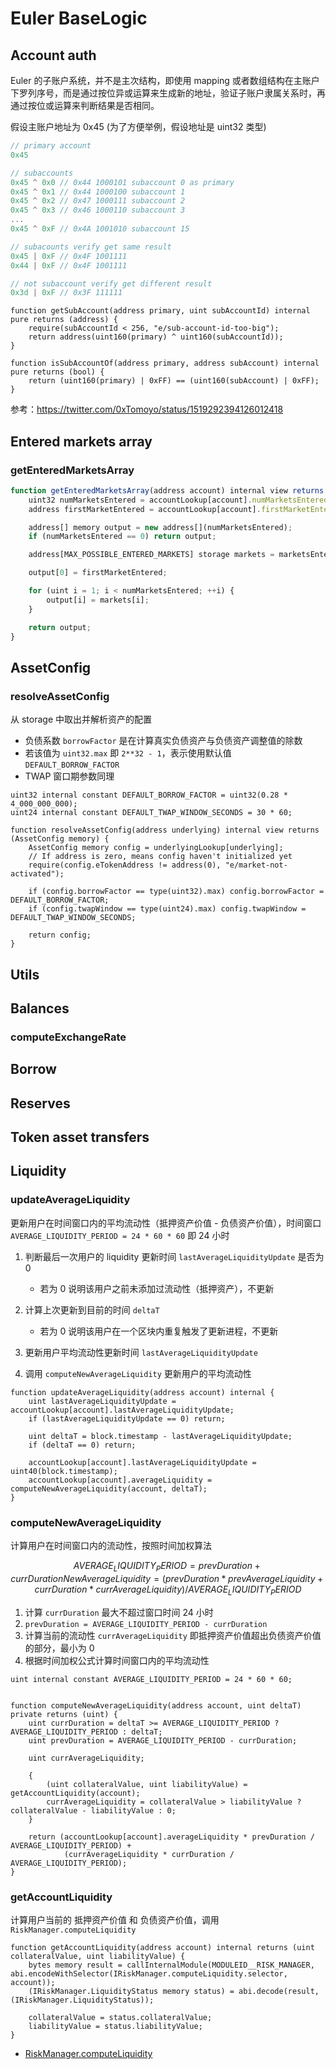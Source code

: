 # Euler BaseLogic

## Account auth

Euler 的子账户系统，并不是主次结构，即使用 mapping 或者数组结构在主账户下罗列序号，而是通过按位异或运算来生成新的地址，验证子账户隶属关系时，再通过按位或运算来判断结果是否相同。

假设主账户地址为 0x45 (为了方便举例，假设地址是 uint32 类型)

```js
// primary account
0x45

// subaccounts
0x45 ^ 0x0 // 0x44 1000101 subaccount 0 as primary
0x45 ^ 0x1 // 0x44 1000100 subaccount 1
0x45 ^ 0x2 // 0x47 1000111 subaccount 2
0x45 ^ 0x3 // 0x46 1000110 subaccount 3
...
0x45 ^ 0xF // 0x4A 1001010 subaccount 15

// subacounts verify get same result
0x45 | 0xF // 0x4F 1001111
0x44 | 0xF // 0x4F 1001111

// not subaccount verify get different result
0x3d | 0xF // 0x3F 111111

```

```solidity
function getSubAccount(address primary, uint subAccountId) internal pure returns (address) {
    require(subAccountId < 256, "e/sub-account-id-too-big");
    return address(uint160(primary) ^ uint160(subAccountId));
}

function isSubAccountOf(address primary, address subAccount) internal pure returns (bool) {
    return (uint160(primary) | 0xFF) == (uint160(subAccount) | 0xFF);
}
```

参考：<https://twitter.com/0xTomoyo/status/1519292394126012418>

## Entered markets array

### getEnteredMarketsArray

```ts
function getEnteredMarketsArray(address account) internal view returns (address[] memory) {
    uint32 numMarketsEntered = accountLookup[account].numMarketsEntered;
    address firstMarketEntered = accountLookup[account].firstMarketEntered;

    address[] memory output = new address[](numMarketsEntered);
    if (numMarketsEntered == 0) return output;

    address[MAX_POSSIBLE_ENTERED_MARKETS] storage markets = marketsEntered[account];

    output[0] = firstMarketEntered;

    for (uint i = 1; i < numMarketsEntered; ++i) {
        output[i] = markets[i];
    }

    return output;
}
```

## AssetConfig

### resolveAssetConfig

从 storage 中取出并解析资产的配置

- 负债系数 `borrowFactor` 是在计算真实负债资产与负债资产调整值的除数
- 若该值为 `uint32.max` 即 `2**32 - 1`，表示使用默认值 `DEFAULT_BORROW_FACTOR`
- TWAP 窗口期参数同理

```solidity
uint32 internal constant DEFAULT_BORROW_FACTOR = uint32(0.28 * 4_000_000_000);
uint24 internal constant DEFAULT_TWAP_WINDOW_SECONDS = 30 * 60;

function resolveAssetConfig(address underlying) internal view returns (AssetConfig memory) {
    AssetConfig memory config = underlyingLookup[underlying];
    // If address is zero, means config haven't initialized yet
    require(config.eTokenAddress != address(0), "e/market-not-activated");

    if (config.borrowFactor == type(uint32).max) config.borrowFactor = DEFAULT_BORROW_FACTOR;
    if (config.twapWindow == type(uint24).max) config.twapWindow = DEFAULT_TWAP_WINDOW_SECONDS;

    return config;
}
```

## Utils

## Balances

### computeExchangeRate

## Borrow

## Reserves

## Token asset transfers

## Liquidity

### updateAverageLiquidity

更新用户在时间窗口内的平均流动性（抵押资产价值 - 负债资产价值），时间窗口 `AVERAGE_LIQUIDITY_PERIOD = 24 * 60 * 60` 即 24 小时

1. 判断最后一次用户的 liquidity 更新时间 `lastAverageLiquidityUpdate` 是否为 0

   - 若为 0 说明该用户之前未添加过流动性（抵押资产），不更新

2. 计算上次更新到目前的时间 `deltaT`

   - 若为 0 说明该用户在一个区块内重复触发了更新进程，不更新

3. 更新用户平均流动性更新时间 `lastAverageLiquidityUpdate`

4. 调用 `computeNewAverageLiquidity` 更新用户的平均流动性

```solidity
function updateAverageLiquidity(address account) internal {
    uint lastAverageLiquidityUpdate = accountLookup[account].lastAverageLiquidityUpdate;
    if (lastAverageLiquidityUpdate == 0) return;

    uint deltaT = block.timestamp - lastAverageLiquidityUpdate;
    if (deltaT == 0) return;

    accountLookup[account].lastAverageLiquidityUpdate = uint40(block.timestamp);
    accountLookup[account].averageLiquidity = computeNewAverageLiquidity(account, deltaT);
}
```

### computeNewAverageLiquidity

计算用户在时间窗口内的流动性，按照时间加权算法

```math
AVERAGE_LIQUIDITY_PERIOD = prevDuration + currDuration
NewAverageLiquidity = (prevDuration * prevAverageLiquidity + currDuration * currAverageLiquidity) / AVERAGE_LIQUIDITY_PERIOD
```

1. 计算 `currDuration` 最大不超过窗口时间 24 小时
2. `prevDuration = AVERAGE_LIQUIDITY_PERIOD - currDuration`
3. 计算当前的流动性 `currAverageLiquidity` 即抵押资产价值超出负债资产价值的部分，最小为 0
4. 根据时间加权公式计算时间窗口内的平均流动性

```solidity
uint internal constant AVERAGE_LIQUIDITY_PERIOD = 24 * 60 * 60;


function computeNewAverageLiquidity(address account, uint deltaT) private returns (uint) {
    uint currDuration = deltaT >= AVERAGE_LIQUIDITY_PERIOD ? AVERAGE_LIQUIDITY_PERIOD : deltaT;
    uint prevDuration = AVERAGE_LIQUIDITY_PERIOD - currDuration;

    uint currAverageLiquidity;

    {
        (uint collateralValue, uint liabilityValue) = getAccountLiquidity(account);
        currAverageLiquidity = collateralValue > liabilityValue ? collateralValue - liabilityValue : 0;
    }

    return (accountLookup[account].averageLiquidity * prevDuration / AVERAGE_LIQUIDITY_PERIOD) +
            (currAverageLiquidity * currDuration / AVERAGE_LIQUIDITY_PERIOD);
}
```

### getAccountLiquidity

计算用户当前的 抵押资产价值 和 负债资产价值，调用 `RiskManager.computeLiquidity`

```solidity
function getAccountLiquidity(address account) internal returns (uint collateralValue, uint liabilityValue) {
    bytes memory result = callInternalModule(MODULEID__RISK_MANAGER, abi.encodeWithSelector(IRiskManager.computeLiquidity.selector, account));
    (IRiskManager.LiquidityStatus memory status) = abi.decode(result, (IRiskManager.LiquidityStatus));

    collateralValue = status.collateralValue;
    liabilityValue = status.liabilityValue;
}
```

- [RiskManager.computeLiquidity](./RiskManager.md#computeliquidity)
